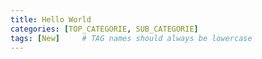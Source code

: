 ```yaml
---
title: Hello World
categories: [TOP_CATEGORIE, SUB_CATEGORIE]
tags: [New]     # TAG names should always be lowercase
---
```

